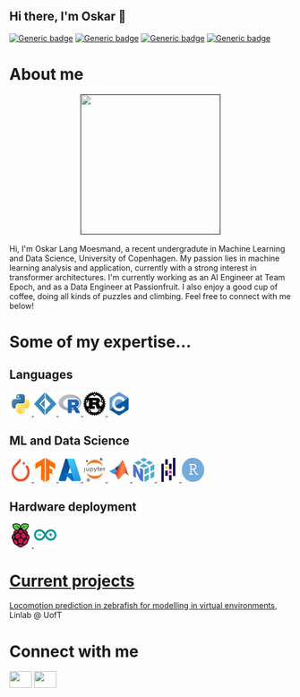 ## Hi there, I'm Oskar 👋
[![Generic badge](https://img.shields.io/badge/Deep_Learning-YES-<COLOR>.svg)](https://shields.io/)
[![Generic badge](https://img.shields.io/badge/Machine_Learning-YES-<COLOR>.svg)](https://shields.io/)
[![Generic badge](https://img.shields.io/badge/Algorithms_and_Data_Structures-YES-<COLOR>.svg)](https://shields.io/)
[![Generic badge](https://img.shields.io/badge/Reinforcement_Learning-YES-<COLOR>.svg)](https://shields.io/)

# About me
<p align="center">
        <a href="" target="_blank" rel="noreferrer">
    <img
      src=https://github.com/Okkers/Okkers/assets/63322474/096895d8-1266-4326-bedf-a9bdbba84099
      alt=""
      width="250"
      height="250"
    />
  </a> 
</p>
Hi, I'm Oskar Lang Moesmand, a recent undergradute in Machine Learning and Data Science, University of Copenhagen. 
My passion lies in machine learning analysis and application, currently with a strong interest in transformer architectures. I'm currently working as an AI Engineer at Team Epoch, and as a Data Engineer at Passionfruit. I also enjoy a good cup of coffee, doing all kinds of puzzles and climbing. Feel free to connect with me below!

# Some of my expertise...
## Languages
<p align="left">
    <a href="" target="_blank" rel="noreferrer">
    <img
      src=https://github.com/devicons/devicon/blob/master/icons/python/python-original.svg
      alt=""
      width="40"
      height="43"
    />
  </a>  
        <a href="" target="_blank" rel="noreferrer">
    <img
      src=https://github.com/devicons/devicon/blob/master/icons/fsharp/fsharp-plain.svg
      alt=""
      width="40"
      height="43"
    />
  </a> 
            <a href="" target="_blank" rel="noreferrer">
    <img
      src=https://github.com/devicons/devicon/blob/master/icons/r/r-original.svg
      alt=""
      width="40"
      height="43"
    />
  </a> 
            <a href="" target="_blank" rel="noreferrer">
    <img
      src=https://github.com/devicons/devicon/blob/master/icons/rust/rust-plain.svg
      alt=""
      width="40"
      height="43"
    />
  </a> 
            <a href="" target="_blank" rel="noreferrer">
    <img
      src=https://github.com/devicons/devicon/blob/master/icons/c/c-original.svg
      alt=""
      width="40"
      height="43"
    />
  </a> 
</p>

## ML and Data Science
<p align="left">
    <a href="" target="_blank" rel="noreferrer">
    <img
      src=https://github.com/devicons/devicon/blob/master/icons/pytorch/pytorch-original.svg
      alt=""
      width="40"
      height="43"
    />
  </a>  
        <a href="" target="_blank" rel="noreferrer">
    <img
      src=https://github.com/devicons/devicon/blob/master/icons/tensorflow/tensorflow-original.svg
      alt=""
      width="40"
      height="43"
    />
  </a> 
        <a href="" target="_blank" rel="noreferrer">
    <img
      src=https://github.com/devicons/devicon/blob/master/icons/azure/azure-original.svg
      alt=""
      width="40"
      height="43"
    />
  </a> 
        <a href="" target="_blank" rel="noreferrer">
    <img
      src=https://github.com/devicons/devicon/blob/master/icons/jupyter/jupyter-original-wordmark.svg
      alt=""
      width="40"
      height="43"
    />
  </a> 
        <a href="" target="_blank" rel="noreferrer">
    <img
      src=https://github.com/devicons/devicon/blob/master/icons/matlab/matlab-original.svg
      alt=""
      width="40"
      height="43"
    />
  </a> 
        <a href="" target="_blank" rel="noreferrer">
    <img
      src=https://github.com/devicons/devicon/blob/master/icons/numpy/numpy-original.svg
      alt=""
      width="40"
      height="43"
    />
  </a> 
        <a href="" target="_blank" rel="noreferrer">
    <img
      src=https://github.com/devicons/devicon/blob/master/icons/pandas/pandas-original.svg
      alt=""
      width="40"
      height="43"
    />
  </a> 
        <a href="" target="_blank" rel="noreferrer">
    <img
      src=https://github.com/devicons/devicon/blob/master/icons/rstudio/rstudio-plain.svg
      alt=""
      width="40"
      height="43"
    />
  </a> 
</p>

## Hardware deployment
<p align="left">
    <a href="" target="_blank" rel="noreferrer">
    <img
      src=https://github.com/devicons/devicon/blob/master/icons/raspberrypi/raspberrypi-original.svg
      alt=""
      width="40"
      height="43"
    />
</a>
    <a href="" target="_blank" rel="noreferrer">
    <img
      src=https://github.com/devicons/devicon/blob/master/icons/arduino/arduino-original.svg
      alt=""
      width="40"
      height="43"
    />

# Current projects
[Locomotion prediction in zebrafish for modelling in virtual environments](https://github.com/ambroseling/Zebrafish-Locomotion-Prediction), Linlab @ UofT

# Connect with me
<p align="left">
<a href="https://www.linkedin.com/in/oskar-lang-moesmand-128ab1269" target="blank"><img align="center" src="https://raw.githubusercontent.com/rahuldkjain/github-profile-readme-generator/master/src/images/icons/Social/linked-in-alt.svg" alt="" height="30" width="40" /></a>
<a href="https://discordapp.com/users/okkers" target="blank"><img align="center" src="https://raw.githubusercontent.com/rahuldkjain/github-profile-readme-generator/master/src/images/icons/Social/discord.svg" alt="" height="30" width="40" /></a>
